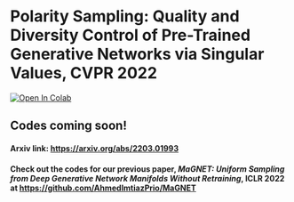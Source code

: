 # Polarity Sampling: Quality and Diversity Control of Pre-Trained Generative Networks via Singular Values, CVPR 2022
[![Open In Colab](https://colab.research.google.com/assets/colab-badge.svg)](https://bit.ly/polarity-demo-colab)
## Codes coming soon!

#### Arxiv link: https://arxiv.org/abs/2203.01993

#### Check out the codes for our previous paper, _MaGNET: Uniform Sampling from Deep Generative Network Manifolds Without Retraining_, ICLR 2022 at https://github.com/AhmedImtiazPrio/MaGNET
